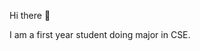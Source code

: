 Hi there 👋

I am a first year student doing major in CSE.
<!---
dev-KartikSharma/dev-KartikSharma is a ✨ special ✨ repository because its `README.md` (this file) appears on your GitHub profile.
You can click the Preview link to take a look at your changes.
--->
